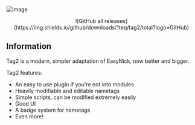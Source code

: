 ![image](https://github.com/1teq/tag2/assets/112202105/bb6aeb7f-4fe8-4484-8835-0dc7ef851651)
<p align="center">
  ![GitHub all releases](https://img.shields.io/github/downloads/1teq/tag2/total?logo=GitHub)
</p>



## Information
Tag2 is a modern, simpler adaptation of EasyNick, now better and bigger.

Tag2 features:
- An easy to use plugin if you're not into modules
- Heavily modifiable and editable nametags
- Simple scripts, can be modified extremely easily
- Good UI
- A badge system for nametags
- Even more!
